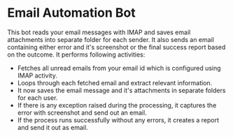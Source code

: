 # Email Automation Bot
This bot reads your email messages with IMAP and saves email attachments into separate folder for each sender. 
It also sends an email containing either error and it's screenshot or the final success report based on the outcome.
It performs following activities:
- Fetches all unread emails from your email id which is configured using IMAP activity.
- Loops through each fetched email and extract relevant information.
- It now saves the email message and it's attachments in separate folders for each user.
- If there is any exception raised during the processing, it captures the error with screenshot and send out an email.
- If the process runs successfully without any errors, it creates a report and send it out as email.